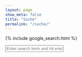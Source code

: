 ```yaml
---
layout: page
show_meta: false
title: "Suche"
permalink: "/suche/"
---
```


{% include google_search.html %}

<form style="padding-bottom: 200px;" onsubmit="google_search()" >
  <input type="text" id="google-search" placeholder="Enter search term and hit enter">
</form>